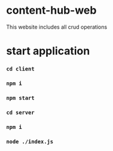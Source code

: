 # content-hub-web
This website includes all crud operations

# start application
### `cd client`
### `npm i`
### `npm start`

### `cd server`
### `npm i`
### `node ./index.js`
